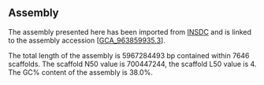 **Assembly**
--------

The assembly presented here has been imported from [INSDC](http://www.insdc.org) and is linked to the assembly accession [[GCA\_963859935.3](http://www.ebi.ac.uk/ena/data/view/GCA_963859935.3)].

The total length of the assembly is 5967284493 bp contained within 7646 scaffolds.
The scaffold N50 value is 700447244, the scaffold L50 value is 4.
The GC% content of the assembly is 38.0%.
